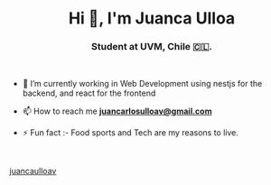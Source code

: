 <h1 align="center">Hi 👋, I'm Juanca Ulloa</h1>
<h3 align="center">Student at UVM, Chile 🇨🇱.</h3>

<br>



- 🌱 I’m currently working in Web Development using nestjs for the backend, and react for the frontend

- 📫 How to reach me **juancarlosulloav@gmail.com**

- ⚡ Fun fact :- Food sports and Tech are my reasons to live.

<br>


[juancaulloav](https://github.com/juancaulloav)
